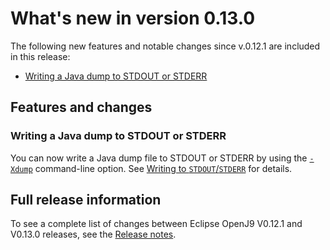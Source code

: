 <!--
* Copyright (c) 2017, 2019 IBM Corp. and others
*
* This program and the accompanying materials are made
* available under the terms of the Eclipse Public License 2.0
* which accompanies this distribution and is available at
* https://www.eclipse.org/legal/epl-2.0/ or the Apache
* License, Version 2.0 which accompanies this distribution and
* is available at https://www.apache.org/licenses/LICENSE-2.0.
*
* This Source Code may also be made available under the
* following Secondary Licenses when the conditions for such
* availability set forth in the Eclipse Public License, v. 2.0
* are satisfied: GNU General Public License, version 2 with
* the GNU Classpath Exception [1] and GNU General Public
* License, version 2 with the OpenJDK Assembly Exception [2].
*
* [1] https://www.gnu.org/software/classpath/license.html
* [2] http://openjdk.java.net/legal/assembly-exception.html
*
* SPDX-License-Identifier: EPL-2.0 OR Apache-2.0 OR GPL-2.0 WITH
* Classpath-exception-2.0 OR LicenseRef-GPL-2.0 WITH Assembly-exception
-->


# What's new in version 0.13.0

The following new features and notable changes since v.0.12.1 are included in this release:

- [Writing a Java dump to STDOUT or STDERR](#writing-a-java-dump-to-stdout-or-stderr)

## Features and changes

### Writing a Java dump to STDOUT or STDERR

You can now write a Java dump file to STDOUT or STDERR by using the [`-Xdump`](xdump.md) command-line option. See [Writing to `STDOUT`/`STDERR`](xdump.md#writing-to-stdoutstderr) for details.

## Full release information

To see a complete list of changes between Eclipse OpenJ9 V0.12.1 and V0.13.0 releases, see the [Release notes](https://github.com/eclipse/openj9/blob/master/doc/release-notes/0.13/0.13.md).
<!-- ==== END OF TOPIC ==== cmdline_general.md ==== -->
